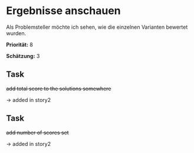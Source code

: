 # Ergebnisse anschauen

Als Problemsteller möchte ich sehen, wie die einzelnen Varianten bewertet wurden.

**Priorität:** 8

**Schätzung:** 3



## Task

~~add total score to the solutions somewhere~~

-> added in story2


## Task

~~add number of scores set~~

-> added in story2

